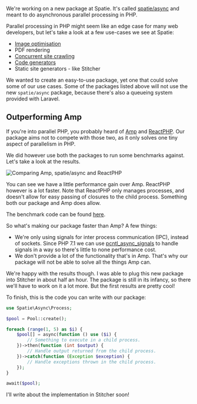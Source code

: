 We're working on a new package at Spatie. 
It's called [spatie/async](*https://github.com/spatie/async) and meant to do asynchronous parallel processing in PHP.

Parallel processing in PHP might seem like an edge case for many web developers, 
but let's take a look at a few use-cases we see at Spatie:

- [Image optimisation](*https://github.com/spatie/laravel-medialibrary)
- PDF rendering
- [Concurrent site crawling](*https://github.com/spatie/crawler)
- [Code generators](*https://github.com/spatie/schema-org)
- Static site generators - like Stitcher

We wanted to create an easy-to-use package, yet one that could solve some of our use cases.
Some of the packages listed above will not use the new `spatie/async` package,
because there's also a queueing system provided with Laravel.

## Outperforming Amp

If you're into parallel PHP, you probably heard of [Amp](*https://github.com/amphp) and [ReactPHP](*https://github.com/reactphp).
Our package aims not to compete with those two, as it only solves one tiny aspect of parallelism in PHP.

We did however use both the packages to run some benchmarks against. 
Let's take a look at the results.

![Comparing Amp, spatie/async and ReactPHP](/img/blog/async/benchmarks.png)

You can see we have a little performance gain over Amp. 
ReactPHP however is a lot faster. Note that ReactPHP only manages processes, 
and doesn't allow for easy passing of closures to the child process. 
Something both our package and Amp does allow.

The benchmark code can be found [here](*https://github.com/spatie/async-benchmark).

So what's making our package faster than Amp? A few things:

- We're only using signals for inter process communication (IPC), instead of sockets.
Since PHP 7.1 we can use [pcntl_async_signals](*http://php.net/manual/en/function.pcntl-async-signals.php)
 to handle signals in a way so there's little to none performance cost.
- We don't provide a lot of the functionality that's in Amp. 
That's why our package will not be able to solve all the things Amp can.

We're happy with the results though. 
I was able to plug this new package into Stitcher in about half an hour.
The package is still in its infancy, so there we'll have to work on it a lot more.
But the first results are pretty cool! 

To finish, this is the code you can write with our package:

```php
use Spatie\Async\Process;

$pool = Pool::create();

foreach (range(1, 5) as $i) {
    $pool[] = async(function () use ($i) {
        // Something to execute in a child process.
    })->then(function (int $output) {
        // Handle output returned from the child process.
    })->catch(function (Exception $exception) {
        // Handle exceptions thrown in the child process.
    });
}

await($pool);
```

I'll write about the implementation in Stitcher soon!
